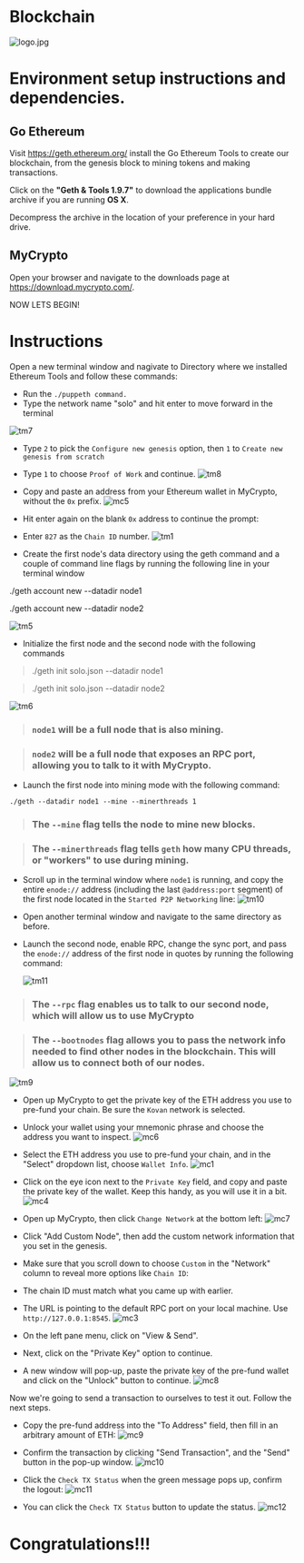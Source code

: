 # Blockchain
![logo.jpg](Images/logo.jpg)

# Environment setup instructions and dependencies.

## **Go Ethereum**

Visit https://geth.ethereum.org/ install the Go Ethereum Tools to create our blockchain, from the genesis block to mining tokens and making transactions.

 Click on the **"Geth & Tools 1.9.7"** to download the applications bundle archive if you are running **OS X**.

Decompress the archive in the location of your preference in your hard drive.
## **MyCrypto**
Open your browser and navigate to the downloads page at https://download.mycrypto.com/.



NOW LETS BEGIN!

# Instructions

Open a new terminal window and nagivate to Directory where we installed Ethereum Tools and follow these commands:

* Run the `./puppeth command.`
* Type the network name "solo" and hit enter to move forward in the terminal

![tm7](Images/tm7.png)

* Type `2` to pick the `Configure new genesis` option, then `1` to `Create new genesis from scratch`
* Type `1` to choose `Proof of Work` and continue.
![tm8](Images/tm8.png)

* Copy and paste an address from your Ethereum wallet in MyCrypto, without the `0x` prefix.
 ![mc5](Images/mc5.png)

* Hit enter again on the blank `0x` address to continue the prompt:

 * Enter `827` as the `Chain ID` number. 
 ![tm1](Images/tm1.png)

* Create the first node's data directory using the geth command and a couple of command line flags by running the following line in your terminal window 

./geth account new --datadir node1

./geth account new --datadir node2

 ![tm5](Images/tm5.png)

* Initialize the first node and the second node with the following commands

 >./geth init solo.json --datadir node1

 >./geth init solo.json --datadir node2

 ![tm6](Images/tm6.png)

 

>### `node1` will be a full node that is also mining.

>### `node2` will be a full node that exposes an RPC port, allowing you to talk to it with MyCrypto.

* Launch the first node into mining mode with the following command:

 `./geth --datadir node1 --mine --minerthreads 1`
 
 >### The `--mine` flag tells the node to mine new blocks.

 >### The `--minerthreads` flag tells `geth` how many CPU threads, or "workers" to use during mining. 

* Scroll up in the terminal window where `node1` is running, and copy the entire `enode://` address (including the last `@address:port` segment) of the first node located in the `Started P2P Networking` line:
 ![tm10](Images/tm10.png)

* Open another terminal window and navigate to the same directory as before.

* Launch the second node, enable RPC, change the sync port, and pass the `enode://` address of the first node in quotes by running the following command:

  ![tm11](Images/tm11.png)


>### The `--rpc` flag enables us to talk to our second node, which will allow us to use MyCrypto 


>### The `--bootnodes` flag allows you to pass the network info needed to find other nodes in the blockchain. This will allow us to connect both of our nodes.
 ![tm9](Images/tm9.png)


* Open up MyCrypto to get the private key of the ETH address you use to pre-fund your chain. Be sure the `Kovan` network is selected.

* Unlock your wallet using your mnemonic phrase and choose the address you want to inspect.
 ![mc6](Images/mc6.png)


* Select the ETH address you use to pre-fund your chain, and in the "Select" dropdown list, choose `Wallet Info`.
 ![mc1](Images/mc1.png)


* Click on the eye icon next to the `Private Key` field, and copy and paste the private key of the wallet. Keep this handy, as you will use it in a bit.
 ![mc4](Images/mc4.png)


* Open up MyCrypto, then click `Change Network` at the bottom left:
 ![mc7](Images/mc7.png)

* Click "Add Custom Node", then add the custom network information that you set in the genesis.

* Make sure that you scroll down to choose `Custom` in the "Network" column to reveal more options like `Chain ID`:

* The chain ID must match what you came up with earlier.

* The URL is pointing to the default RPC port on your local machine. Use `http://127.0.0.1:8545`.
 ![mc3](Images/mc3.png)


* On the left pane menu, click on "View & Send".

* Next, click on the "Private Key" option to continue.

* A new window will pop-up, paste the private key of the pre-fund wallet and click on the "Unlock" button to continue.
 ![mc8](Images/mc8.png)


Now we're going to send a transaction to ourselves to test it out. Follow the next steps.

* Copy the pre-fund address into the "To Address" field, then fill in an arbitrary amount of ETH:
 ![mc9](Images/mc9.png)


* Confirm the transaction by clicking "Send Transaction", and the "Send" button in the pop-up window.
 ![mc10](Images/mc10.png)


* Click the `Check TX Status` when the green message pops up, confirm the logout:
 ![mc11](Images/mc11.png)

* You can click the `Check TX Status` button to update the status.
 ![mc12](Images/mc12.png)
# Congratulations!!!
